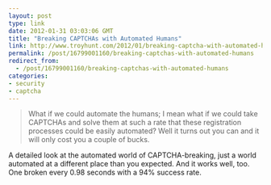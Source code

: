 ```yaml
---
layout: post
type: link
date: 2012-01-31 03:03:06 GMT
title: "Breaking CAPTCHAs with Automated Humans"
link: http://www.troyhunt.com/2012/01/breaking-captcha-with-automated-humans.html
permalink: /post/16799001160/breaking-captchas-with-automated-humans
redirect_from: 
  - /post/16799001160/breaking-captchas-with-automated-humans
categories:
- security
- captcha
---
```

<blockquote>What if we could automate the humans; I mean what if we could take CAPTCHAs and solve them at such a rate that these registration processes could be easily automated? Well it turns out you can and it will only cost you a couple of bucks.</blockquote>
<p>A detailed look at the automated world of CAPTCHA-breaking, just a world automated at a different place than you expected. And it works well, too. One broken every 0.98 seconds with a 94% success rate.</p>